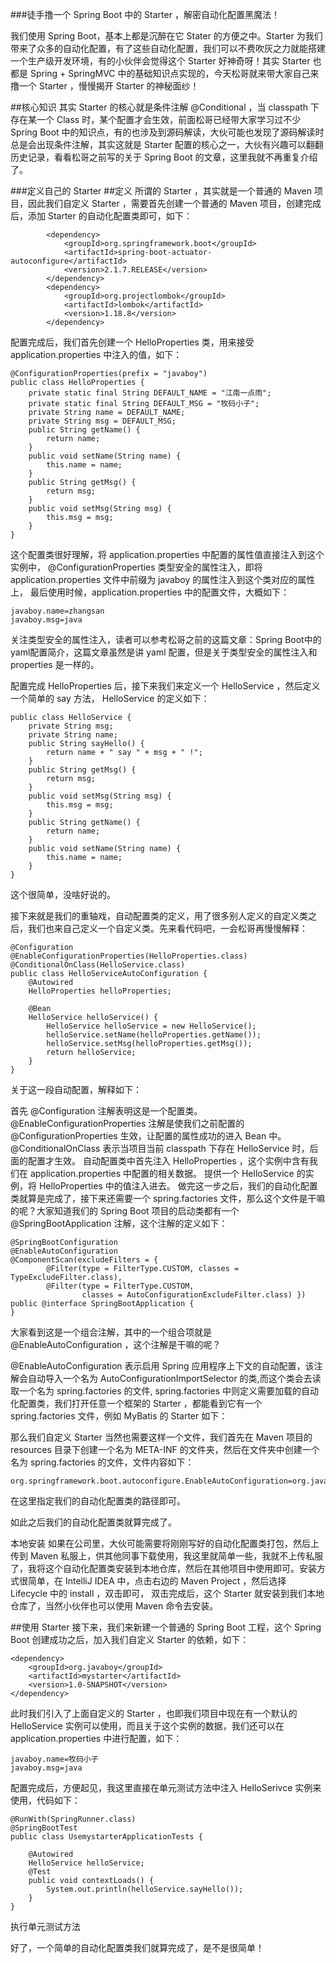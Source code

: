 ###徒手撸一个 Spring Boot 中的 Starter ，解密自动化配置黑魔法！ 
 

我们使用 Spring Boot，基本上都是沉醉在它 Stater 的方便之中。Starter 为我们带来了众多的自动化配置，有了这些自动化配置，我们可以不费吹灰之力就能搭建一个生产级开发环境，有的小伙伴会觉得这个 Starter 好神奇呀！其实 Starter 也都是 Spring + SpringMVC 中的基础知识点实现的，今天松哥就来带大家自己来撸一个 Starter ，慢慢揭开 Starter 的神秘面纱！

##核心知识
其实 Starter 的核心就是条件注解 @Conditional ，当 classpath 下存在某一个 Class 时，某个配置才会生效，前面松哥已经带大家学习过不少 Spring Boot 中的知识点，有的也涉及到源码解读，大伙可能也发现了源码解读时总是会出现条件注解，其实这就是 Starter 配置的核心之一，大伙有兴趣可以翻翻历史记录，看看松哥之前写的关于 Spring Boot 的文章，这里我就不再重复介绍了。

###定义自己的 Starter
##定义
所谓的 Starter ，其实就是一个普通的 Maven 项目，因此我们自定义 Starter ，需要首先创建一个普通的 Maven 项目，创建完成后，添加 Starter 的自动化配置类即可，如下：

```
        <dependency>
            <groupId>org.springframework.boot</groupId>
            <artifactId>spring-boot-actuator-autoconfigure</artifactId>
            <version>2.1.7.RELEASE</version>
        </dependency>
        <dependency>
            <groupId>org.projectlombok</groupId>
            <artifactId>lombok</artifactId>
            <version>1.18.8</version>
        </dependency>
 ```
 配置完成后，我们首先创建一个 HelloProperties 类，用来接受 application.properties 中注入的值，如下：

```
@ConfigurationProperties(prefix = "javaboy")
public class HelloProperties {
    private static final String DEFAULT_NAME = "江南一点雨";
    private static final String DEFAULT_MSG = "牧码小子";
    private String name = DEFAULT_NAME;
    private String msg = DEFAULT_MSG;
    public String getName() {
        return name;
    }
    public void setName(String name) {
        this.name = name;
    }
    public String getMsg() {
        return msg;
    }
    public void setMsg(String msg) {
        this.msg = msg;
    }
}
```
这个配置类很好理解，将 application.properties 中配置的属性值直接注入到这个实例中， @ConfigurationProperties 类型安全的属性注入，即将 application.properties 文件中前缀为 javaboy 的属性注入到这个类对应的属性上， 最后使用时候，application.properties 中的配置文件，大概如下：

```
javaboy.name=zhangsan
javaboy.msg=java
```
关注类型安全的属性注入，读者可以参考松哥之前的这篇文章：Spring Boot中的yaml配置简介，这篇文章虽然是讲 yaml 配置，但是关于类型安全的属性注入和 properties 是一样的。

配置完成 HelloProperties 后，接下来我们来定义一个 HelloService ，然后定义一个简单的 say 方法， HelloService 的定义如下：
```
public class HelloService {
    private String msg;
    private String name;
    public String sayHello() {
        return name + " say " + msg + " !";
    }
    public String getMsg() {
        return msg;
    }
    public void setMsg(String msg) {
        this.msg = msg;
    }
    public String getName() {
        return name;
    }
    public void setName(String name) {
        this.name = name;
    }
}
```
这个很简单，没啥好说的。

接下来就是我们的重轴戏，自动配置类的定义，用了很多别人定义的自定义类之后，我们也来自己定义一个自定义类。先来看代码吧，一会松哥再慢慢解释：
```
@Configuration
@EnableConfigurationProperties(HelloProperties.class)
@ConditionalOnClass(HelloService.class)
public class HelloServiceAutoConfiguration {
    @Autowired
    HelloProperties helloProperties;

    @Bean
    HelloService helloService() {
        HelloService helloService = new HelloService();
        helloService.setName(helloProperties.getName());
        helloService.setMsg(helloProperties.getMsg());
        return helloService;
    }
}
```
关于这一段自动配置，解释如下：

首先 @Configuration 注解表明这是一个配置类。
@EnableConfigurationProperties 注解是使我们之前配置的 @ConfigurationProperties 生效，让配置的属性成功的进入 Bean 中。
@ConditionalOnClass 表示当项目当前 classpath 下存在 HelloService 时，后面的配置才生效。
自动配置类中首先注入 HelloProperties ，这个实例中含有我们在 application.properties 中配置的相关数据。
提供一个 HelloService 的实例，将 HelloProperties 中的值注入进去。
做完这一步之后，我们的自动化配置类就算是完成了，接下来还需要一个 spring.factories 文件，那么这个文件是干嘛的呢？大家知道我们的 Spring Boot 项目的启动类都有一个 @SpringBootApplication 注解，这个注解的定义如下：
```
@SpringBootConfiguration
@EnableAutoConfiguration
@ComponentScan(excludeFilters = {
		@Filter(type = FilterType.CUSTOM, classes = TypeExcludeFilter.class),
		@Filter(type = FilterType.CUSTOM,
				classes = AutoConfigurationExcludeFilter.class) })
public @interface SpringBootApplication {
}
```
大家看到这是一个组合注解，其中的一个组合项就是 @EnableAutoConfiguration ，这个注解是干嘛的呢？

@EnableAutoConfiguration 表示启用 Spring 应用程序上下文的自动配置，该注解会自动导入一个名为 AutoConfigurationImportSelector 的类,而这个类会去读取一个名为 spring.factories 的文件, spring.factories 中则定义需要加载的自动化配置类，我们打开任意一个框架的 Starter ，都能看到它有一个 spring.factories 文件，例如 MyBatis 的 Starter 如下：



那么我们自定义 Starter 当然也需要这样一个文件，我们首先在 Maven 项目的 resources 目录下创建一个名为 META-INF 的文件夹，然后在文件夹中创建一个名为 spring.factories 的文件，文件内容如下：
```
org.springframework.boot.autoconfigure.EnableAutoConfiguration=org.javaboy.mystarter.HelloServiceAutoConfiguration
```
在这里指定我们的自动化配置类的路径即可。

如此之后我们的自动化配置类就算完成了。

本地安装
如果在公司里，大伙可能需要将刚刚写好的自动化配置类打包，然后上传到 Maven 私服上，供其他同事下载使用，我这里就简单一些，我就不上传私服了，我将这个自动化配置类安装到本地仓库，然后在其他项目中使用即可。安装方式很简单，在 IntelliJ IDEA 中，点击右边的 Maven Project ，然后选择 Lifecycle 中的 install ，双击即可，
双击完成后，这个 Starter 就安装到我们本地仓库了，当然小伙伴也可以使用 Maven 命令去安装。

##使用 Starter
接下来，我们来新建一个普通的 Spring Boot 工程，这个 Spring Boot 创建成功之后，加入我们自定义 Starter 的依赖，如下：
```
<dependency>
    <groupId>org.javaboy</groupId>
    <artifactId>mystarter</artifactId>
    <version>1.0-SNAPSHOT</version>
</dependency>
```
此时我们引入了上面自定义的 Starter ，也即我们项目中现在有一个默认的 HelloService 实例可以使用，而且关于这个实例的数据，我们还可以在 application.properties 中进行配置，如下：
```
javaboy.name=牧码小子
javaboy.msg=java
```
配置完成后，方便起见，我这里直接在单元测试方法中注入 HelloSerivce 实例来使用，代码如下：

```
@RunWith(SpringRunner.class)
@SpringBootTest
public class UsemystarterApplicationTests {

    @Autowired
    HelloService helloService;
    @Test
    public void contextLoads() {
        System.out.println(helloService.sayHello());
    }
}
```
执行单元测试方法



好了，一个简单的自动化配置类我们就算完成了，是不是很简单！